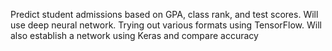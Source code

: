 Predict student admissions based on GPA, class rank, and test scores. Will use deep neural network. Trying out various formats using TensorFlow. Will also establish a network using Keras and compare accuracy
